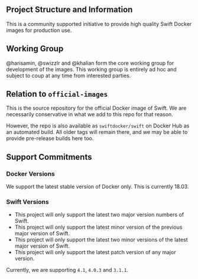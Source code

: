 ## Project Structure and Information

This is a community supported initiative to provide high quality Swift Docker images for production use.

## Working Group

@harisamin, @swizzlr and @khalian form the core working group for development of the images. This working group is entirely ad hoc and subject to coup at any time from interested parties.

## Relation to `official-images`
This is the source repository for the official Docker image of Swift. We are necessarily conservative in what we add to this repo for that reason.

However, the repo is also available as `swiftdocker/swift` on Docker Hub as an automated build. All older tags will remain there, and we may be able to provide pre-release builds here too.

## Support Commitments

### Docker Versions

We support the latest stable version of Docker only. This is currently 18.03.

### Swift Versions

- This project will only support the latest two major version numbers of Swift.
- This project will only support the latest minor version of the previous major version of Swift.
- This project will only support the latest two minor versions of the latest major version of Swift.
- This project will only support the latest patch version of any major version.

Currently, we are supporting `4.1`, `4.0.3` and `3.1.1`.

